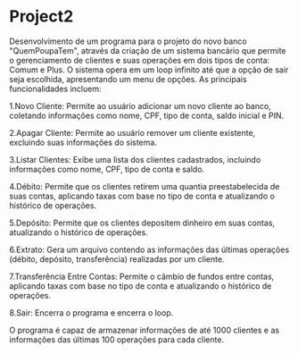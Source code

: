 # Project2 

Desenvolvimento de um programa para o projeto do novo banco "QuemPoupaTem", através da criação de um sistema bancário que permite o gerenciamento de clientes e suas operações em dois tipos de conta: Comum e Plus. O sistema opera em um loop infinito até que a opção de sair seja escolhida, apresentando um menu de opções. As principais funcionalidades incluem:

1.Novo Cliente: Permite ao usuário adicionar um novo cliente ao banco, coletando informações como nome, CPF, tipo de conta, saldo inicial e PIN.

2.Apagar Cliente: Permite ao usuário remover um cliente existente, excluindo suas informações do sistema.

3.Listar Clientes: Exibe uma lista dos clientes cadastrados, incluindo informações como nome, CPF, tipo de conta e saldo.

4.Débito: Permite que os clientes retirem uma quantia preestabelecida de suas contas, aplicando taxas com base no tipo de conta e atualizando o histórico de operações.

5.Depósito: Permite que os clientes depositem dinheiro em suas contas, atualizando o histórico de operações.

6.Extrato: Gera um arquivo contendo as informações das últimas operações (débito, depósito, transferência) realizadas por um cliente.

7.Transferência Entre Contas: Permite o câmbio de fundos entre contas, aplicando taxas com base no tipo de conta e atualizando o histórico de operações.

8.Sair: Encerra o programa e encerra o loop.

O programa é capaz de armazenar informações de até 1000 clientes e as informações das últimas 100 operações para cada cliente. 